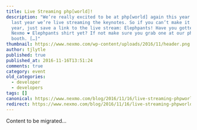 ```yaml
---
title: Live Streaming php[world]!
description: "We’re really excited to be at php[world] again this year! Like
  last year we’re live streaming the keynotes. So if you can’t make it this
  year, just save a link to the live stream: Elephpants! Have you gotten your
  Nexmo ❤️ Elephpants shirt yet? If not make sure you grab one at our php[world]
  booth. […]"
thumbnail: https://www.nexmo.com/wp-content/uploads/2016/11/header.png
author: tjlytle
published: true
published_at: 2016-11-16T13:51:24
comments: true
category: event
old_categories:
  - developer
  - developers
tags: []
canonical: https://www.nexmo.com/blog/2016/11/16/live-streaming-phpworld-dr
redirect: https://www.nexmo.com/blog/2016/11/16/live-streaming-phpworld-dr
---
```

Content to be migrated...